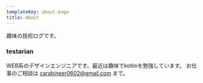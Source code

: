 ```yaml
---
templateKey: about-page
title: About
---
```

趣味の技術ログです。

### testarian

WEB系のデザインエンジニアです。最近は趣味でkotlinを勉強しています。
お仕事のご相談は carabineer0602@gmail.com まで。
